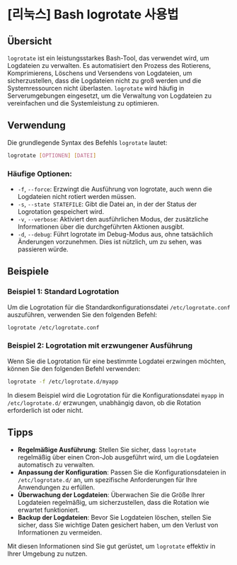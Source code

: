 # [리눅스] Bash logrotate 사용법

## Übersicht

`logrotate` ist ein leistungsstarkes Bash-Tool, das verwendet wird, um Logdateien zu verwalten. Es automatisiert den Prozess des Rotierens, Komprimierens, Löschens und Versendens von Logdateien, um sicherzustellen, dass die Logdateien nicht zu groß werden und die Systemressourcen nicht überlasten. `logrotate` wird häufig in Serverumgebungen eingesetzt, um die Verwaltung von Logdateien zu vereinfachen und die Systemleistung zu optimieren.

## Verwendung

Die grundlegende Syntax des Befehls `logrotate` lautet:

```bash
logrotate [OPTIONEN] [DATEI]
```

### Häufige Optionen:

- `-f`, `--force`: Erzwingt die Ausführung von logrotate, auch wenn die Logdateien nicht rotiert werden müssen.
- `-s`, `--state STATEFILE`: Gibt die Datei an, in der der Status der Logrotation gespeichert wird.
- `-v`, `--verbose`: Aktiviert den ausführlichen Modus, der zusätzliche Informationen über die durchgeführten Aktionen ausgibt.
- `-d`, `--debug`: Führt logrotate im Debug-Modus aus, ohne tatsächlich Änderungen vorzunehmen. Dies ist nützlich, um zu sehen, was passieren würde.

## Beispiele

### Beispiel 1: Standard Logrotation

Um die Logrotation für die Standardkonfigurationsdatei `/etc/logrotate.conf` auszuführen, verwenden Sie den folgenden Befehl:

```bash
logrotate /etc/logrotate.conf
```

### Beispiel 2: Logrotation mit erzwungener Ausführung

Wenn Sie die Logrotation für eine bestimmte Logdatei erzwingen möchten, können Sie den folgenden Befehl verwenden:

```bash
logrotate -f /etc/logrotate.d/myapp
```

In diesem Beispiel wird die Logrotation für die Konfigurationsdatei `myapp` in `/etc/logrotate.d/` erzwungen, unabhängig davon, ob die Rotation erforderlich ist oder nicht.

## Tipps

- **Regelmäßige Ausführung**: Stellen Sie sicher, dass `logrotate` regelmäßig über einen Cron-Job ausgeführt wird, um die Logdateien automatisch zu verwalten.
- **Anpassung der Konfiguration**: Passen Sie die Konfigurationsdateien in `/etc/logrotate.d/` an, um spezifische Anforderungen für Ihre Anwendungen zu erfüllen.
- **Überwachung der Logdateien**: Überwachen Sie die Größe Ihrer Logdateien regelmäßig, um sicherzustellen, dass die Rotation wie erwartet funktioniert.
- **Backup der Logdateien**: Bevor Sie Logdateien löschen, stellen Sie sicher, dass Sie wichtige Daten gesichert haben, um den Verlust von Informationen zu vermeiden.

Mit diesen Informationen sind Sie gut gerüstet, um `logrotate` effektiv in Ihrer Umgebung zu nutzen.